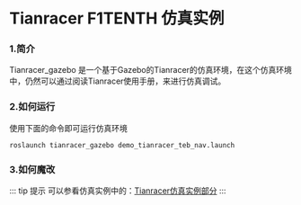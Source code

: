 # Tianracer F1TENTH 仿真实例 

### 1.简介

Tianracer_gazebo 是一个基于Gazebo的Tianracer的仿真环境，在这个仿真环境中，仍然可以通过阅读Tianracer使用手册，来进行仿真调试。  

### 2.如何运行 

使用下面的命令即可运行仿真环境

```shell
roslaunch tianracer_gazebo demo_tianracer_teb_nav.launch
```

### 3.如何魔改

::: tip 提示
可以参看仿真实例中的：[Tianracer仿真实例部分](/simulation/wheel_robot/ackermann/chapter1.md)
:::
